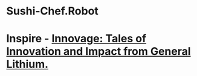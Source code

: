 # Sushi-Chef.Robot
# Inspire - [Innovage: Tales of Innovation and Impact from General Lithium.](https://youtu.be/fyMBe9MWfAs)
